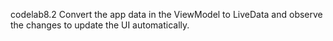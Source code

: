 codelab8.2
Convert the app data in the ViewModel to LiveData and observe the changes to update the UI automatically.
